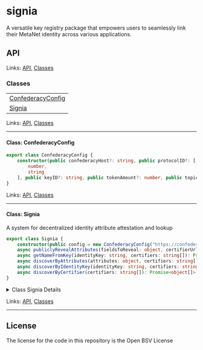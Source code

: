 # signia

A versatile key registry package that empowers users to seamlessly link their MetaNet identity across various applications.

## API
<!--#region ts2md-api-merged-here-->

Links: [API](#api), [Classes](#classes)

### Classes

| |
| --- |
| [ConfederacyConfig](#class-confederacyconfig) |
| [Signia](#class-signia) |

Links: [API](#api), [Classes](#classes)

---

#### Class: ConfederacyConfig

```ts
export class ConfederacyConfig {
    constructor(public confederacyHost?: string, public protocolID?: [
        number,
        string
    ], public keyID?: string, public tokenAmount?: number, public topics?: string[], public authriteConfig?: object, public counterparty?: string, public receiveFromCounterparty?: boolean, public sendToCounterparty?: boolean, public viewpoint?: string) 
}
```

Links: [API](#api), [Classes](#classes)

---
#### Class: Signia

A system for decentralized identity attribute attestation and lookup

```ts
export class Signia {
    constructor(public config = new ConfederacyConfig("https://confederacy.babbage.systems", [1, "signia"], "1", 1000, ["Signia"], undefined, undefined, false, false, "localToSelf")) 
    async publiclyRevealAttributes(fieldsToReveal: object, certifierUrl: string, certifierPublicKey: string, certificateType: string, newCertificate = false, preVerifiedData: object, updateProgress = async (message) => { }): Promise<object> 
    async getNameFromKey(identityKey: string, certifiers: string[]): Promise<object> 
    async discoverByAttributes(attributes: object, certifiers: string[]): Promise<object[]> 
    async discoverByIdentityKey(identityKey: string, certifiers: string[]): Promise<object[]> 
    async discoverByCertifier(certifiers: string[]): Promise<object[]> 
}
```

<details>

<summary>Class Signia Details</summary>

##### Constructor

Constructs a new Signia instance

```ts
constructor(public config = new ConfederacyConfig("https://confederacy.babbage.systems", [1, "signia"], "1", 1000, ["Signia"], undefined, undefined, false, false, "localToSelf")) 
```

Argument Details

+ **config**
  + the configuration object required by Confederacy

##### Method discoverByAttributes

Query the lookup service for the given attribute (and optional certifiers) and parseResults

```ts
async discoverByAttributes(attributes: object, certifiers: string[]): Promise<object[]> 
```

##### Method discoverByCertifier

Query the lookup service for the given certifiers, returning all results for the certifiers parseResults

```ts
async discoverByCertifier(certifiers: string[]): Promise<object[]> 
```

##### Method discoverByIdentityKey

Query the lookup service for the given identity key (and optional certifiers) parseResults

```ts
async discoverByIdentityKey(identityKey: string, certifiers: string[]): Promise<object[]> 
```

##### Method getNameFromKey

Example higher level lookup function

```ts
async getNameFromKey(identityKey: string, certifiers: string[]): Promise<object> 
```

Returns

- with identity information

##### Method publiclyRevealAttributes

Publicly reveal attributes to the Signia overlay.

```ts
async publiclyRevealAttributes(fieldsToReveal: object, certifierUrl: string, certifierPublicKey: string, certificateType: string, newCertificate = false, preVerifiedData: object, updateProgress = async (message) => { }): Promise<object> 
```

Returns

A promise that resolves with the results of the submission to the overlay.

Argument Details

+ **fieldsToReveal**
  + The fields to reveal.
+ **certifierUrl**
  + The URL of the certifier.
+ **certifierPublicKey**
  + The public key of the certifier.
+ **certificateType**
  + The type of certificate.
+ **newCertificate**
  + Indicates if a new certificate should be created. Default is false.
+ **preVerifiedData**
  + Verification data to send to the certifier if the attributes have been preVerified. Can be undefined.
+ **updateProgress**
  + A callback function to update progress. Default is an empty asynchronous function.

</details>

Links: [API](#api), [Classes](#classes)

---

<!--#endregion ts2md-api-merged-here-->

## License

The license for the code in this repository is the Open BSV License
